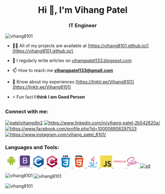 <h1 align="center">Hi 👋, I'm Vihang Patel</h1>
<h3 align="center">IT Engineer</h3>

<p align="left"> <img src="https://komarev.com/ghpvc/?username=vihang8101&label=Profile%20views&color=0e75b6&style=flat" alt="vihang8101" /> </p>

- 👨‍💻 All of my projects are available at [https://vihang8101.github.io/](https://vihang8101.github.io/)

- 📝 I regularly write articles on [vihangpatel133.blogspot.com](vihangpatel133.blogspot.com)

- 📫 How to reach me **vihangpatel133@gmail.com**

- 📄 Know about my experiences [https://linktr.ee/Vihang8101](https://linktr.ee/Vihang8101)

- ⚡ Fun fact **I think I am Good Person**

<h3 align="left">Connect with me:</h3>
<p align="left">
<a href="https://twitter.com/patelvihangdin2" target="blank"><img align="center" src="https://raw.githubusercontent.com/rahuldkjain/github-profile-readme-generator/master/src/images/icons/Social/twitter.svg" alt="patelvihangdin2" height="30" width="40" /></a>
<a href="https://linkedin.com/in/https://www.linkedin.com/in/vihang-patel-2b542620a/" target="blank"><img align="center" src="https://raw.githubusercontent.com/rahuldkjain/github-profile-readme-generator/master/src/images/icons/Social/linked-in-alt.svg" alt="https://www.linkedin.com/in/vihang-patel-2b542620a/" height="30" width="40" /></a>
<a href="https://fb.com/https://www.facebook.com/profile.php?id=100006806297533" target="blank"><img align="center" src="https://raw.githubusercontent.com/rahuldkjain/github-profile-readme-generator/master/src/images/icons/Social/facebook.svg" alt="https://www.facebook.com/profile.php?id=100006806297533" height="30" width="40" /></a>
<a href="https://instagram.com/https://www.instagram.com/vihang_patel_8101/" target="blank"><img align="center" src="https://raw.githubusercontent.com/rahuldkjain/github-profile-readme-generator/master/src/images/icons/Social/instagram.svg" alt="https://www.instagram.com/vihang_patel_8101/" height="30" width="40" /></a>
</p>

<h3 align="left">Languages and Tools:</h3>
<p align="left"> <a href="https://developer.android.com" target="_blank"> <img src="https://raw.githubusercontent.com/devicons/devicon/master/icons/android/android-original-wordmark.svg" alt="android" width="40" height="40"/> </a> <a href="https://getbootstrap.com" target="_blank"> <img src="https://raw.githubusercontent.com/devicons/devicon/master/icons/bootstrap/bootstrap-plain-wordmark.svg" alt="bootstrap" width="40" height="40"/> </a> <a href="https://www.cprogramming.com/" target="_blank"> <img src="https://raw.githubusercontent.com/devicons/devicon/master/icons/c/c-original.svg" alt="c" width="40" height="40"/> </a> <a href="https://www.w3schools.com/cpp/" target="_blank"> <img src="https://raw.githubusercontent.com/devicons/devicon/master/icons/cplusplus/cplusplus-original.svg" alt="cplusplus" width="40" height="40"/> </a> <a href="https://www.w3schools.com/css/" target="_blank"> <img src="https://raw.githubusercontent.com/devicons/devicon/master/icons/css3/css3-original-wordmark.svg" alt="css3" width="40" height="40"/> </a> <a href="https://www.w3.org/html/" target="_blank"> <img src="https://raw.githubusercontent.com/devicons/devicon/master/icons/html5/html5-original-wordmark.svg" alt="html5" width="40" height="40"/> </a> <a href="https://www.java.com" target="_blank"> <img src="https://raw.githubusercontent.com/devicons/devicon/master/icons/java/java-original.svg" alt="java" width="40" height="40"/> </a> <a href="https://developer.mozilla.org/en-US/docs/Web/JavaScript" target="_blank"> <img src="https://raw.githubusercontent.com/devicons/devicon/master/icons/javascript/javascript-original.svg" alt="javascript" width="40" height="40"/> </a> <a href="https://www.oracle.com/" target="_blank"> <img src="https://raw.githubusercontent.com/devicons/devicon/master/icons/oracle/oracle-original.svg" alt="oracle" width="40" height="40"/> </a> <a href="https://sass-lang.com" target="_blank"> <img src="https://raw.githubusercontent.com/devicons/devicon/master/icons/sass/sass-original.svg" alt="sass" width="40" height="40"/> </a> <a href="https://www.adobe.com/products/xd.html" target="_blank"> <img src="https://cdn.worldvectorlogo.com/logos/adobe-xd.svg" alt="xd" width="40" height="40"/> </a> </p>

<p><img align="left" src="https://github-readme-stats.vercel.app/api/top-langs?username=vihang8101&show_icons=true&locale=en&layout=compact" alt="vihang8101" /></p>

<p>&nbsp;<img align="center" src="https://github-readme-stats.vercel.app/api?username=vihang8101&show_icons=true&locale=en" alt="vihang8101" /></p>

<p><img align="center" src="https://github-readme-streak-stats.herokuapp.com/?user=vihang8101&" alt="vihang8101" /></p>
